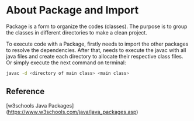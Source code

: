 # About Package and Import 

Package is a form to organize the codes (classes). 
The purpose is to group the classes in different directories to make a clean project.

To execute code with a Package, firstly needs to import the other packages to resolve 
the dependencies. After that, needs to execute the javac with all java files and create 
each directory to allocate their respective class files. Or simply execute the next command 
on terminal:

~~~bash
javac -d <directory of main class> <main class>
~~~

## Reference
[w3schools Java Packages] (https://www.w3schools.com/java/java_packages.asp)
